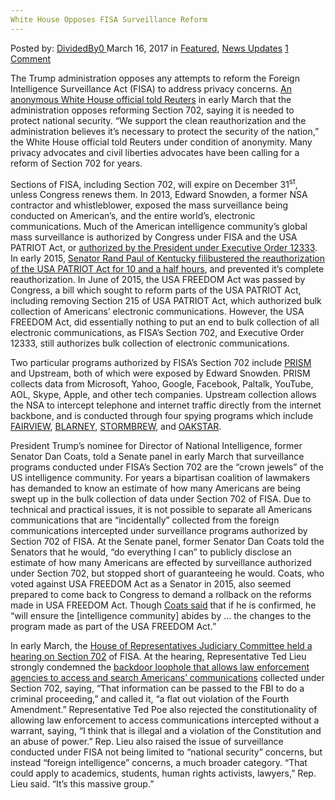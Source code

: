```yaml
---
White House Opposes FISA Surveillance Reform
---
```

<article class="post-listing post-18647 post type-post status-publish format-standard has-post-thumbnail hentry 
category-news-updates tag-fisa tag-house tag-opposes tag-reform tag-surveillance tag-white">
<div class="post-inner">
<span>Posted by: <a href="https://www.deepdotweb.com/author/dividedby0/" title="">DividedBy0 </a></span>
<span>March 16, 2017</span>
<span>in <a href="https://www.deepdotweb.com/category/deepdot-news/" rel="category tag">Featured</a>, <a href="https://www.deepdotweb.com/category/news-updates/" rel="category tag">News Updates</a></span>
<span><a href="https://www.deepdotweb.com/2017/03/16/white-house-opposes-fisa-surveillance-reform/#comments">1 Comment</a></span>


<p>The Trump administration opposes any attempts to reform the Foreign Intelligence Surveillance Act (FISA) to address privacy concerns. <a href="http://www.reuters.com/article/us-usa-trump-fisa-idUSKBN16855P">An anonymous White House official told Reuters</a> in early March that the administration opposes reforming Section 702, saying it is needed to protect national security. <a id="post-18647-articleText"></a>“We support the clean reauthorization and the administration believes it&#8217;s necessary to protect the security of the nation,” the White House official told Reuters under condition of anonymity. Many privacy advocates and civil liberties advocates have been calling for a reform of Section 702 for years.</p>
<p>Sections of FISA, including Section 702, will expire on December 31<sup>st</sup>, unless Congress renews them. In 2013, Edward Snowden, a former NSA contractor and whistleblower, exposed the mass surveillance being conducted on American’s, and the entire world’s, electronic communications. Much of the American intelligence community’s global mass surveillance is authorized by Congress under FISA and the USA PATRIOT Act, or <a href="https://www.deepdotweb.com/2017/01/30/obama-administration-approves-sharing-of-raw-nsa-intercepts/">authorized by the President under Executive Order 12333</a>. In early 2015, <a href="https://www.youtube.com/watch?v=0ZLYwSPbNXo">Senator Rand Paul of Kentucky filibustered the reauthorization of the USA PATRIOT Act for 10 and a half hours</a>, and prevented it’s complete reauthorization. In June of 2015, the USA FREEDOM Act was passed by Congress, a bill which sought to reform parts of the USA PATRIOT Act, including removing Section 215 of USA PATRIOT Act, which authorized bulk collection of Americans’ electronic communications. However, the USA FREEDOM Act, did essentially nothing to put an end to bulk collection of all electronic communications, as FISA’s Section 702, and Executive Order 12333, still authorizes bulk collection of electronic communications.</p>
<p>Two particular programs authorized by FISA’s Section 702 include <a href="https://snowdenarchive.cjfe.org/greenstone/cgi-bin/library.cgi?e=d-00100-00---off-0snowden1--00-2----0-10-0---0---0direct-10----4-------0-1l--10-en-50---50-about---01-3-1-00-00--4--0--0-0-01-10-0utfZz-8-00&amp;a=d&amp;c=snowden1&amp;cl=CL6.10.22">PRISM</a> and Upstream, both of which were exposed by Edward Snowden. PRISM collects data from Microsoft, Yahoo, Google, Facebook, Paltalk, YouTube, AOL, Skype, Apple, and other tech companies. Upstream collection allows the NSA to intercept telephone and internet traffic directly from the internet backbone, and is conducted through four spying programs which include <a href="https://snowdenarchive.cjfe.org/greenstone/cgi-bin/library.cgi?e=d-00100-00---off-0snowden1--00-2----0-10-0---0---0direct-10----4-------0-1l--10-en-50---50-about---01-3-1-00-00--4--0--0-0-01-10-0utfZz-8-00&amp;a=d&amp;c=snowden1&amp;cl=CL6.5.1">FAIRVIEW</a>, <a href="https://snowdenarchive.cjfe.org/greenstone/cgi-bin/library.cgi?e=d-00100-00---off-0snowden1--00-2----0-10-0---0---0direct-10----4-------0-1l--10-en-50---50-about---01-3-1-00-00--4--0--0-0-01-10-0utfZz-8-00&amp;a=d&amp;c=snowden1&amp;cl=CL6.2.9">BLARNEY</a>, <a href="https://snowdenarchive.cjfe.org/greenstone/cgi-bin/library.cgi?e=d-00100-00---off-0snowden1--00-2----0-10-0---0---0direct-10----4-------0-1l--10-en-50---50-about---01-3-1-00-00--4--0--0-0-01-10-0utfZz-8-00&amp;a=d&amp;c=snowden1&amp;cl=CL6.12.45">STORMBREW</a>, and <a href="https://snowdenarchive.cjfe.org/greenstone/cgi-bin/library.cgi?e=d-00100-00---off-0snowden1--00-2----0-10-0---0---0direct-10----4-------0-1l--10-en-50---50-about---01-3-1-00-00--4--0--0-0-01-10-0utfZz-8-00&amp;a=d&amp;c=snowden1&amp;cl=CL6.9.1">OAKSTAR</a>.</p>
<p>President Trump’s nominee for Director of National Intelligence, former Senator Dan Coats, told a Senate panel in early March that surveillance programs conducted under FISA’s Section 702 are the “crown jewels” of the US intelligence community. For years a bipartisan coalition of lawmakers has demanded to know an estimate of how many Americans are being swept up in the bulk collection of data under Section 702 of FISA. Due to technical and practical issues, it is not possible to separate all Americans communications that are “incidentally” collected from the foreign communications intercepted under surveillance programs authorized by Section 702 of FISA. At the Senate panel, former Senator Dan Coats told the Senators that he would, “do everything I can” to publicly disclose an estimate of how many Americans are effected by surveillance authorized under Section 702, but stopped short of guaranteeing he would. Coats, who voted against USA FREEDOM Act as a Senator in 2015, also seemed prepared to come back to Congress to demand a rollback on the reforms made in USA FREEDOM Act. Though <a href="https://www.eff.org/deeplinks/2017/03/trumps-director-national-intelligence-pick-wrong-side-surveillance-encryption">Coats said</a> that if he is confirmed, he “will ensure the [intelligence community] abides by … the changes to the program made as part of the USA FREEDOM Act.”</p>
<p>In early March, the <a href="https://www.eff.org/deeplinks/2017/03/live-blogging-todays-section-702-hearing">House of Representatives Judiciary Committee held a hearing on Section 702</a> of FISA. At the hearing, Representative Ted Lieu strongly condemned the <a href="https://www.deepdotweb.com/2017/01/30/obama-administration-approves-sharing-of-raw-nsa-intercepts/">backdoor loophole that allows law enforcement agencies to access and search Americans’ communications</a> collected under Section 702, saying, “That information can be passed to the FBI to do a criminal proceeding,” and called it, “a flat out violation of the Fourth Amendment.” Representative Ted Poe also rejected the constitutionality of allowing law enforcement to access communications intercepted without a warrant, saying, “I think that is illegal and a violation of the Constitution and an abuse of power.” Rep. Lieu also raised the issue of surveillance conducted under FISA not being limited to “national security” concerns, but instead “foreign intelligence” concerns, a much broader category. “That could apply to academics, students, human rights activists, lawyers,” Rep. Lieu said. “It’s this massive group.”</p>
</div>
<span style="display:none"><a href="https://www.deepdotweb.com/tag/fisa/" rel="tag">fisa</a> <a href="https://www.deepdotweb.com/tag/house/" rel="tag">house</a> <a href="https://www.deepdotweb.com/tag/opposes/" rel="tag">opposes</a> <a href="https://www.deepdotweb.com/tag/reform/" rel="tag">reform</a> <a href="https://www.deepdotweb.com/tag/surveillance/" rel="tag">surveillance</a> <a href="https://www.deepdotweb.com/tag/white/" rel="tag">white</a></span> <span style="display:none" class="updated">2017-03-16</span>
<div style="display:none" class="vcard author" itemprop="author" itemscope itemtype="http://schema.org/Person"><strong class="fn" itemprop="name"><a href="https://www.deepdotweb.com/author/dividedby0/" title="Posts by DividedBy0" rel="author">DividedBy0</a></strong></div>
</div>
</article>

